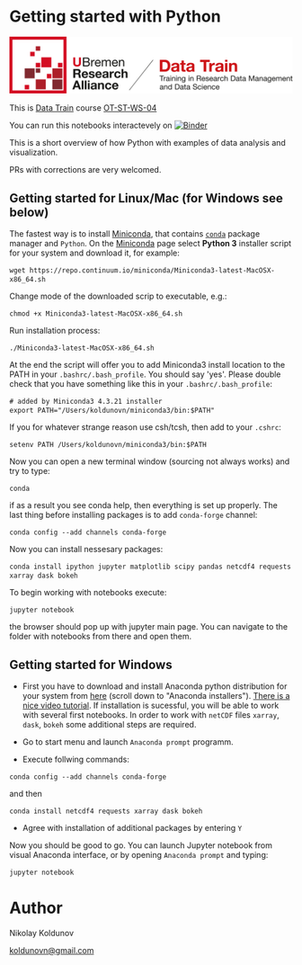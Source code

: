 Getting started with Python
===========================
![Alt text](images/UBRA_Logo_DATA_TRAIN.png?raw=true "Title")

This is [Data Train](https://www.uni-bremen.de/research-alliance/forschungsdaten/data-train) course [OT-ST-WS-04](https://www.uni-bremen.de/research-alliance/forschungsdaten/data-train/data-train-curriculum/data-steward-track/ot-st-ws-04-getting-started-with-python)


You can run this notebooks interactevely on [![Binder](https://mybinder.org/badge.svg)](https://mybinder.org/v2/gh/koldunovn/python_for_geosciences/master)
 
This is a short overview of how Python with examples of data analysis and visualization. 

PRs with corrections are very welcomed.

## Getting started for Linux/Mac (for Windows see below)

The fastest way is to install [Miniconda](http://conda.pydata.org/miniconda.html), that contains [`conda`](http://conda.pydata.org/docs/intro.html) package manager and `Python`. On the [Miniconda](http://conda.pydata.org/miniconda.html) page select **Python 3** installer script for your system and download it, for example:

```
wget https://repo.continuum.io/miniconda/Miniconda3-latest-MacOSX-x86_64.sh
```

Change mode of the downloaded scrip to executable, e.g.:

```
chmod +x Miniconda3-latest-MacOSX-x86_64.sh
```

Run installation process:
```
./Miniconda3-latest-MacOSX-x86_64.sh
```
At the end the script will offer you to add Miniconda3 install location to the PATH in your `.bashrc/.bash_profile`. You should say 'yes'. Please double check that you have something like this in your `.bashrc/.bash_profile`:

```
# added by Miniconda3 4.3.21 installer
export PATH="/Users/koldunovn/miniconda3/bin:$PATH"
```
If you for whatever strange reason use csh/tcsh, then add to your `.cshrc`:

```
setenv PATH /Users/koldunovn/miniconda3/bin:$PATH
```
Now you can open a new terminal window (sourcing not always works) and try to type:

```
conda
```
if as a result you see conda help, then everything is set up properly. The last thing before installing packages is to add `conda-forge` channel:
```
conda config --add channels conda-forge 
```
Now you can install nessesary packages:
```
conda install ipython jupyter matplotlib scipy pandas netcdf4 requests xarray dask bokeh
```
To begin working with notebooks execute:
```
jupyter notebook
```
the browser should pop up with jupyter main page. You can navigate to the folder with notebooks from there and open them.

## Getting started for Windows

- First you have to download and install Anaconda python distribution for your system from [here](https://www.anaconda.com/products/individual#windows) (scroll down to "Anaconda installers"). [There is a nice video tutorial](https://medium.com/@GalarnykMichael/install-python-anaconda-on-windows-2020-f8e188f9a63d). If installation is sucessful, you will be able to work with several first notebooks. In order to work with `netCDF` files `xarray`, `dask`, `bokeh` some additional steps are required.

- Go to start menu and launch `Anaconda prompt` programm.
- Execute follwing commands:
```
conda config --add channels conda-forge 
```
and then
```
conda install netcdf4 requests xarray dask bokeh
```
- Agree with installation of additional packages by entering `Y`

Now you should be good to go. You can launch Jupyter notebook from visual Anaconda interface, or by opening `Anaconda prompt` and typing:
```
jupyter notebook
```


Author
========
Nikolay Koldunov

koldunovn@gmail.com
